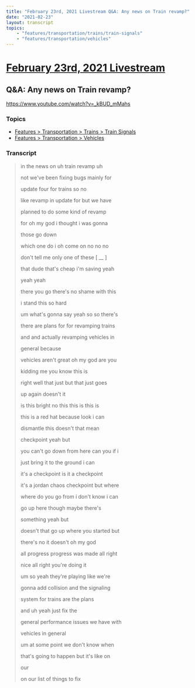 ```yaml
---
title: "February 23rd, 2021 Livestream Q&A: Any news on Train revamp?"
date: "2021-02-23"
layout: transcript
topics:
    - "features/transportation/trains/train-signals"
    - "features/transportation/vehicles"
---
```

# [February 23rd, 2021 Livestream](../2021-02-23.md)
## Q&A: Any news on Train revamp?
https://www.youtube.com/watch?v=_kBUD_mMahs

### Topics
* [Features > Transportation > Trains > Train Signals](../topics/features/transportation/trains/train-signals.md)
* [Features > Transportation > Vehicles](../topics/features/transportation/vehicles.md)

### Transcript

> in the news on uh train revamp uh
>
> not we've been fixing bugs mainly for
>
> update four for trains so no
>
> like revamp in update for but we have
>
> planned to do some kind of revamp
>
> for oh my god i thought i was gonna
>
> those go down
>
> which one do i oh come on no no no
>
> don't tell me only one of these [ __ ]
>
> that dude that's cheap i'm saving yeah
>
> yeah yeah
>
> there you go there's no shame with this
>
> i stand this so hard
>
> um what's gonna say yeah so so there's
>
> there are plans for for revamping trains
>
> and and actually revamping vehicles in
>
> general because
>
> vehicles aren't great oh my god are you
>
> kidding me you know this is
>
> right well that just but that just goes
>
> up again doesn't it
>
> is this bright no this this is this is
>
> this is a red hat because look i can
>
> dismantle this doesn't that mean
>
> checkpoint yeah but
>
> you can't go down from here can you if i
>
> just bring it to the ground i can
>
> it's a checkpoint is it a checkpoint
>
> it's a jordan chaos checkpoint but where
>
> where do you go from i don't know i can
>
> go up here though maybe there's
>
> something yeah but
>
> doesn't that go up where you started but
>
> there's no it doesn't oh my god
>
> all progress progress was made all right
>
> nice all right you're doing it
>
> um so yeah they're playing like we're
>
> gonna add collision and the signaling
>
> system for trains are the plans
>
> and uh yeah just fix the
>
> general performance issues we have with
>
> vehicles in general
>
> um at some point we don't know when
>
> that's going to happen but it's like on
>
> our
>
> on our list of things to fix
